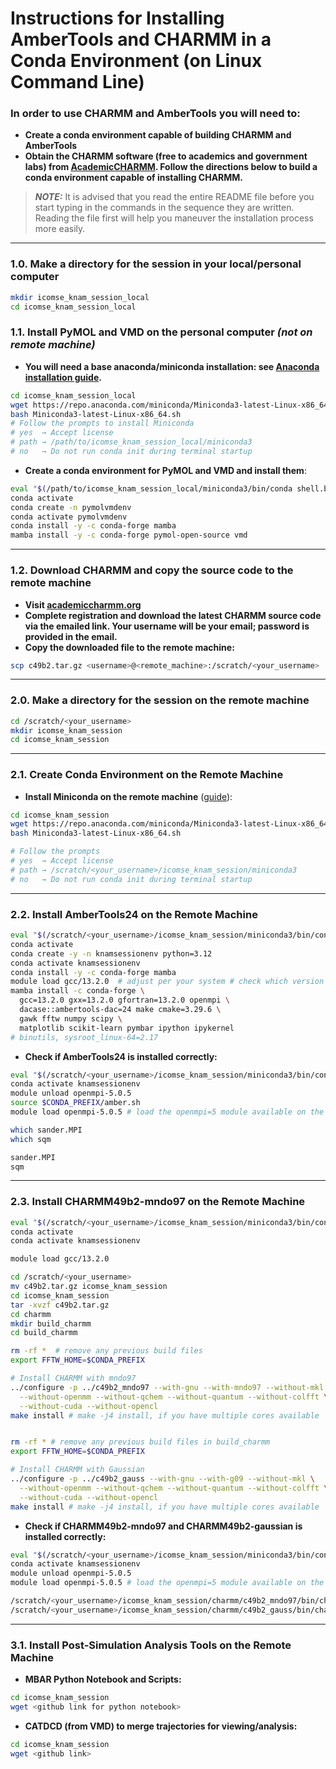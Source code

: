 # Instructions for Installing AmberTools and CHARMM in a Conda Environment (on Linux Command Line)

### In order to use CHARMM and AmberTools you will need to:
- **Create a conda environment capable of building CHARMM and AmberTools**
- **Obtain the CHARMM software (free to academics and government labs) from [AcademicCHARMM](https://academiccharmm.org/program). Follow the directions below to build a conda environment capable of installing CHARMM.**

> **_NOTE:_** It is advised that you read the entire README file before you start typing in the commands in the sequence they are written. Reading the file first will help you maneuver the installation process more easily.

---
### 1.0. Make a directory for the session in your local/personal computer 
```bash
mkdir icomse_knam_session_local
cd icomse_knam_session_local
```
### 1.1. Install PyMOL and VMD on the personal computer *(not on remote machine)*

- **You will need a base anaconda/miniconda installation: see [Anaconda installation guide](https://docs.conda.io/projects/conda/en/latest/user-guide/install/linux.html).**

```bash
cd icomse_knam_session_local
wget https://repo.anaconda.com/miniconda/Miniconda3-latest-Linux-x86_64.sh
bash Miniconda3-latest-Linux-x86_64.sh
# Follow the prompts to install Miniconda
# yes  → Accept license
# path → /path/to/icomse_knam_session_local/miniconda3
# no   → Do not run conda init during terminal startup
```

- **Create a conda environment for PyMOL and VMD and install them**:

```bash
eval "$(/path/to/icomse_knam_session_local/miniconda3/bin/conda shell.bash hook)"  # Change path accordingly
conda activate
conda create -n pymolvmdenv
conda activate pymolvmdenv
conda install -y -c conda-forge mamba
mamba install -y -c conda-forge pymol-open-source vmd
```

---

### 1.2. Download CHARMM and copy the source code to the remote machine

- **Visit [academiccharmm.org](https://academiccharmm.org)**
- **Complete registration and download the latest CHARMM source code via the emailed link. Your username will be your email; password is provided in the email.**
- **Copy the downloaded file to the remote machine:**

```bash
scp c49b2.tar.gz <username>@<remote_machine>:/scratch/<your_username>
```
---
### 2.0. Make a directory for the session on the remote machine

```bash
cd /scratch/<your_username>
mkdir icomse_knam_session
cd icomse_knam_session
```
---
### 2.1. Create Conda Environment on the Remote Machine

- **Install Miniconda on the remote machine** ([guide](https://docs.conda.io/projects/conda/en/latest/user-guide/install/linux.html)):

```bash
cd icomse_knam_session
wget https://repo.anaconda.com/miniconda/Miniconda3-latest-Linux-x86_64.sh
bash Miniconda3-latest-Linux-x86_64.sh

# Follow the prompts
# yes  → Accept license
# path → /scratch/<your_username>/icomse_knam_session/miniconda3
# no   → Do not run conda init during terminal startup
```

---

### 2.2. Install AmberTools24 on the Remote Machine

```bash
eval "$(/scratch/<your_username>/icomse_knam_session/miniconda3/bin/conda shell.bash hook)"
conda activate
conda create -y -n knamsessionenv python=3.12
conda activate knamsessionenv
conda install -y -c conda-forge mamba
module load gcc/13.2.0  # adjust per your system # check which version available with 'module avail gcc' #follow the same with mamba
mamba install -c conda-forge \
  gcc=13.2.0 gxx=13.2.0 gfortran=13.2.0 openmpi \
  dacase::ambertools-dac=24 make cmake=3.29.6 \
  gawk fftw numpy scipy \
  matplotlib scikit-learn pymbar ipython ipykernel
# binutils, sysroot_linux-64=2.17
```

- **Check if AmberTools24 is installed correctly:**

```bash
eval "$(/scratch/<your_username>/icomse_knam_session/miniconda3/bin/conda shell.bash hook)"
conda activate knamsessionenv
module unload openmpi-5.0.5
source $CONDA_PREFIX/amber.sh
module load openmpi-5.0.5 # load the openmpi=5 module available on the remote machine

which sander.MPI
which sqm

sander.MPI
sqm
```

---

### 2.3. Install CHARMM49b2-mndo97 on the Remote Machine

```bash
eval "$(/scratch/<your_username>/icomse_knam_session/miniconda3/bin/conda shell.bash hook)"
conda activate
conda activate knamsessionenv

module load gcc/13.2.0

cd /scratch/<your_username>
mv c49b2.tar.gz icomse_knam_session
cd icomse_knam_session
tar -xvzf c49b2.tar.gz
cd charmm
mkdir build_charmm
cd build_charmm

rm -rf *  # remove any previous build files
export FFTW_HOME=$CONDA_PREFIX

# Install CHARMM with mndo97
../configure -p ../c49b2_mndo97 --with-gnu --with-mndo97 --without-mkl \
  --without-openmm --without-qchem --without-quantum --without-colfft \
  --without-cuda --without-opencl
make install # make -j4 install, if you have multiple cores available


rm -rf * # remove any previous build files in build_charmm
export FFTW_HOME=$CONDA_PREFIX

# Install CHARMM with Gaussian
../configure -p ../c49b2_gauss --with-gnu --with-g09 --without-mkl \
  --without-openmm --without-qchem --without-quantum --without-colfft \
  --without-cuda --without-opencl
make install # make -j4 install, if you have multiple cores available
```

- **Check if CHARMM49b2-mndo97 and CHARMM49b2-gaussian is installed correctly:**

```bash
eval "$(/scratch/<your_username>/icomse_knam_session/miniconda3/bin/conda shell.bash hook)"
conda activate knamsessionenv
module unload openmpi-5.0.5
module load openmpi-5.0.5 # load the openmpi=5 module available on the remote machine

/scratch/<your_username>/icomse_knam_session/charmm/c49b2_mndo97/bin/charmm
/scratch/<your_username>/icomse_knam_session/charmm/c49b2_gauss/bin/charmm

```

---

### 3.1. Install Post-Simulation Analysis Tools on the Remote Machine

- **MBAR Python Notebook and Scripts:**

```bash
cd icomse_knam_session
wget <github link for python notebook>
```

- **CATDCD (from VMD) to merge trajectories for viewing/analysis:**

```bash
cd icomse_knam_session
wget <github link>
```
